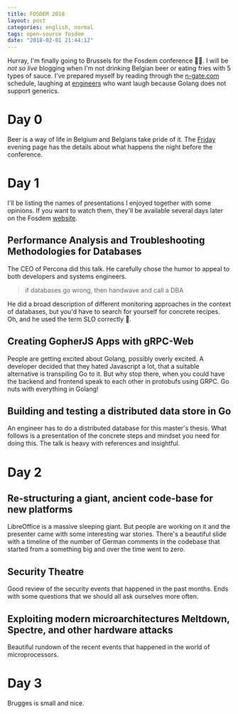 ```yaml
---
title: FOSDEM 2018
layout: post
categories: english, normal
tags: open-source fosdem
date: "2018-02-01 21:44:12"
---
```


Hurray, I'm finally going to Brussels for the Fosdem conference 🎉🚁. I will be
_not so live_ blogging when I'm not drinking Belgian beer or eating fries with 5
types of sauce. I've prepared myself by reading through the [n-gate.com][0]
schedule, laughing at [engineers][1] who want laugh because Golang does not
support generics.

[0]: http://n-gate.com/fosdem/2018/01/28/0/
[1]: https://www.reddit.com/r/programmingcirclejerk/comments/7ttdti/fosdem_is_around_the_corner_time_for_everyones/dtf92e3/?st=jd3oiu8g&sh=b1c0f52b

# Day 0

Beer is a way of life in Belgium and Belgians take pride of it. The [Friday][2]
evening page has the details about what happens the night before the
conference.

[2]: https://archive.fosdem.org/2017/beerevent/

# Day 1

I'll be listing the names of presentations I enjoyed together with some
opinions. If you want to watch them, they'll be available several days later on
the Fosdem [website][3].

[3]: https://video.fosdem.org

## Performance Analysis and Troubleshooting Methodologies for Databases

The CEO of Percona did this talk. He carefully chose the humor to appeal to
both developers and systems engineers.

> if databases go wrong, then handwave and call a DBA

He did a broad description of different monitoring approaches in the context of
databases, but you'd have to search for yourself for concrete recipes. Oh, and
he used the term SLO correctly 🤗.

## Creating GopherJS Apps with gRPC-Web

People are getting excited about Golang, possibly overly excited. A developer
decided that they hated Javascript a lot, that a suitable alternative is
transpiling Go to it. But why stop there, when you could have the backend and
frontend speak to each other in protobufs using GRPC. Go nuts with everything
in Golang!

## Building and testing a distributed data store in Go

An engineer has to do a distributed database for this master's thesis. What
follows is a presentation of the concrete steps and mindset you need for doing
this. The talk is heavy with references and insightful.

# Day 2

## Re-structuring a giant, ancient code-base for new platforms

LibreOffice is a massive sleeping giant. But people are working on it and the
presenter came with some interesting war stories. There's a beautiful slide with
a timeline of the number of German comments in the codebase that started from a
something big and over the time went to zero.

## Security Theatre

Good review of the security events that happened in the past months. Ends with
some questions that we should all ask ourselves more often.

## Exploiting modern microarchitectures Meltdown, Spectre, and other hardware attacks

Beautiful rundown of the recent events that happened in the world of
microprocessors.

# Day 3

Brugges is small and nice.

